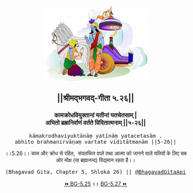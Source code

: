 <center><img src="../../asset/BG.png" alt="#API #bhagavadgitaapi #slok #nodejs #js #api #gitaapi #krishna #hinduism #vedic #ISKCON #shreemadbhagavadgita #technology"/>
<h2>||श्रीमद्‍भगवद्‍-गीता ५.२६||</h2>
<h3>कामक्रोधवियुक्तानां यतीनां यतचेतसाम् |<br/>अभितो ब्रह्मनिर्वाणं वर्तते विदितात्मनाम् ||५-२६||</h3>
<pre>kāmakrodhaviyuktānāṃ yatīnāṃ yatacetasām .<br/>abhito brahmanirvāṇaṃ vartate viditātmanām ||5-26||</pre>
<p>।।5.26।। काम और क्रोध से रहित,  संयतचित्त वाले तथा आत्मा को जानने वाले यतियों के लिए सब ओर मोक्ष (या ब्रह्मानन्द) विद्यमान रहता है।।</p>
<pre>(Bhagavad Gita, Chapter 5, Shloka 26) || <a href="https://twitter.com/bhagavadgitaapi">@BhagavadGitaApi</a></pre><a href="../../5/25">⏪  BG-5.25</a><b>        ।।        </b><a href="../../5/27">BG-5.27  ⏩</a></center></center>